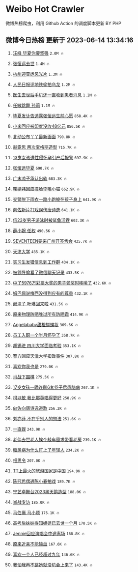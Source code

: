 # Weibo Hot Crawler 



微博热榜爬虫，利用 Github Action 的调度脚本更新 BY PHP 


## 微博今日热榜 更新于 2023-06-14 13:34:16 
1. [汪峰 毕夏你要坚强](https://s.weibo.com/weibo?q=%E6%B1%AA%E5%B3%B0%20%E6%AF%95%E5%A4%8F%E4%BD%A0%E8%A6%81%E5%9D%9A%E5%BC%BA&t=31&band_rank=1&Refer=top) `2.0M 🔥` 

1. [张恒远去世](https://s.weibo.com/weibo?q=%23%E5%BC%A0%E6%81%92%E8%BF%9C%E5%8E%BB%E4%B8%96%23&t=31&band_rank=2&Refer=top) `1.4M 🔥` 

1. [杭州迎亚运风光片](https://s.weibo.com/weibo?q=%23%E6%9D%AD%E5%B7%9E%E8%BF%8E%E4%BA%9A%E8%BF%90%E9%A3%8E%E5%85%89%E7%89%87%23&t=31&band_rank=3&Refer=top) `1.3M 🔥` 

1. [人民日报评地铁偷拍乌龙](https://s.weibo.com/weibo?q=%23%E4%BA%BA%E6%B0%91%E6%97%A5%E6%8A%A5%E8%AF%84%E5%9C%B0%E9%93%81%E5%81%B7%E6%8B%8D%E4%B9%8C%E9%BE%99%23&t=31&band_rank=4&Refer=top) `1.2M 🔥` 

1. [医生去世后手机还一直收到患者消息](https://s.weibo.com/weibo?q=%23%E5%8C%BB%E7%94%9F%E5%8E%BB%E4%B8%96%E5%90%8E%E6%89%8B%E6%9C%BA%E8%BF%98%E4%B8%80%E7%9B%B4%E6%94%B6%E5%88%B0%E6%82%A3%E8%80%85%E6%B6%88%E6%81%AF%23&t=31&band_rank=5&Refer=top) `1.2M 🔥` 

1. [任敏跳舞 孙莉](https://s.weibo.com/weibo?q=%E4%BB%BB%E6%95%8F%E8%B7%B3%E8%88%9E%20%E5%AD%99%E8%8E%89&t=31&band_rank=6&Refer=top) `1.1M 🔥` 

1. [毕夏发讣告透露张恒远生前心愿](https://s.weibo.com/weibo?q=%23%E6%AF%95%E5%A4%8F%E5%8F%91%E8%AE%A3%E5%91%8A%E9%80%8F%E9%9C%B2%E5%BC%A0%E6%81%92%E8%BF%9C%E7%94%9F%E5%89%8D%E5%BF%83%E6%84%BF%23&t=31&band_rank=7&Refer=top) `858.4K 🔥` 

1. [小米回应被印度没收48亿元](https://s.weibo.com/weibo?q=%23%E5%B0%8F%E7%B1%B3%E5%9B%9E%E5%BA%94%E8%A2%AB%E5%8D%B0%E5%BA%A6%E6%B2%A1%E6%94%B648%E4%BA%BF%E5%85%83%23&t=31&band_rank=8&Refer=top) `856.5K 🔥` 

1. [北动公布丫丫最新画面](https://s.weibo.com/weibo?q=%23%E5%8C%97%E5%8A%A8%E5%85%AC%E5%B8%83%E4%B8%AB%E4%B8%AB%E6%9C%80%E6%96%B0%E7%94%BB%E9%9D%A2%23&t=31&band_rank=9&Refer=top) `790.8K 🔥` 

1. [赵露思 两次宝格丽造型](https://s.weibo.com/weibo?q=%E8%B5%B5%E9%9C%B2%E6%80%9D%20%E4%B8%A4%E6%AC%A1%E5%AE%9D%E6%A0%BC%E4%B8%BD%E9%80%A0%E5%9E%8B&t=31&band_rank=10&Refer=top) `715.7K 🔥` 

1. [13岁女孩遭性侵怀孕引产后报警](https://s.weibo.com/weibo?q=%2313%E5%B2%81%E5%A5%B3%E5%AD%A9%E9%81%AD%E6%80%A7%E4%BE%B5%E6%80%80%E5%AD%95%E5%BC%95%E4%BA%A7%E5%90%8E%E6%8A%A5%E8%AD%A6%23&t=31&band_rank=11&Refer=top) `697.9K 🔥` 

1. [张恒远毕夏](https://s.weibo.com/weibo?q=%E5%BC%A0%E6%81%92%E8%BF%9C%E6%AF%95%E5%A4%8F&t=31&band_rank=12&Refer=top) `690.7K 🔥` 

1. [广末凉子承认出轨](https://s.weibo.com/weibo?q=%23%E5%B9%BF%E6%9C%AB%E5%87%89%E5%AD%90%E6%89%BF%E8%AE%A4%E5%87%BA%E8%BD%A8%23&t=31&band_rank=13&Refer=top) `683.3K 🔥` 

1. [鞠婧祎回应撞脸歪嘴小猫](https://s.weibo.com/weibo?q=%23%E9%9E%A0%E5%A9%A7%E7%A5%8E%E5%9B%9E%E5%BA%94%E6%92%9E%E8%84%B8%E6%AD%AA%E5%98%B4%E5%B0%8F%E7%8C%AB%23&t=31&band_rank=14&Refer=top) `662.9K 🔥` 

1. [交警脱下雨衣一路小跑披在孩子身上](https://s.weibo.com/weibo?q=%23%E4%BA%A4%E8%AD%A6%E8%84%B1%E4%B8%8B%E9%9B%A8%E8%A1%A3%E4%B8%80%E8%B7%AF%E5%B0%8F%E8%B7%91%E6%8A%AB%E5%9C%A8%E5%AD%A9%E5%AD%90%E8%BA%AB%E4%B8%8A%23&t=31&band_rank=15&Refer=top) `641.9K 🔥` 

1. [向佐新片打戏误伤唐诗逸](https://s.weibo.com/weibo?q=%23%E5%90%91%E4%BD%90%E6%96%B0%E7%89%87%E6%89%93%E6%88%8F%E8%AF%AF%E4%BC%A4%E5%94%90%E8%AF%97%E9%80%B8%23&t=31&band_rank=16&Refer=top) `641.1K 🔥` 

1. [俄23岁男子游泳时被鲨鱼活吞](https://s.weibo.com/weibo?q=%23%E4%BF%8423%E5%B2%81%E7%94%B7%E5%AD%90%E6%B8%B8%E6%B3%B3%E6%97%B6%E8%A2%AB%E9%B2%A8%E9%B1%BC%E6%B4%BB%E5%90%9E%23&t=31&band_rank=17&Refer=top) `602.3K 🔥` 

1. [薛小婉 任权](https://s.weibo.com/weibo?q=%E8%96%9B%E5%B0%8F%E5%A9%89%20%E4%BB%BB%E6%9D%83&t=31&band_rank=18&Refer=top) `490.5K 🔥` 

1. [SEVENTEEN要来广州开签售会](https://s.weibo.com/weibo?q=%23SEVENTEEN%E8%A6%81%E6%9D%A5%E5%B9%BF%E5%B7%9E%E5%BC%80%E7%AD%BE%E5%94%AE%E4%BC%9A%23&t=31&band_rank=19&Refer=top) `435.7K 🔥` 

1. [天津大学](https://s.weibo.com/weibo?q=%E5%A4%A9%E6%B4%A5%E5%A4%A7%E5%AD%A6&t=31&band_rank=20&Refer=top) `435.1K 🔥` 

1. [实习生发错信息到工作群](https://s.weibo.com/weibo?q=%23%E5%AE%9E%E4%B9%A0%E7%94%9F%E5%8F%91%E9%94%99%E4%BF%A1%E6%81%AF%E5%88%B0%E5%B7%A5%E4%BD%9C%E7%BE%A4%23&t=31&band_rank=21&Refer=top) `434.1K 🔥` 

1. [被领导偷看了微信聊天记录](https://s.weibo.com/weibo?q=%23%E8%A2%AB%E9%A2%86%E5%AF%BC%E5%81%B7%E7%9C%8B%E4%BA%86%E5%BE%AE%E4%BF%A1%E8%81%8A%E5%A4%A9%E8%AE%B0%E5%BD%95%23&t=31&band_rank=22&Refer=top) `433.5K 🔥` 

1. [中了5976万彩票大奖的男子领奖时哆嗦了](https://s.weibo.com/weibo?q=%23%E4%B8%AD%E4%BA%865976%E4%B8%87%E5%BD%A9%E7%A5%A8%E5%A4%A7%E5%A5%96%E7%9A%84%E7%94%B7%E5%AD%90%E9%A2%86%E5%A5%96%E6%97%B6%E5%93%86%E5%97%A6%E4%BA%86%23&t=31&band_rank=23&Refer=top) `432.6K 🔥` 

1. [姆巴佩说梅西没得到应有的尊重](https://s.weibo.com/weibo?q=%23%E5%A7%86%E5%B7%B4%E4%BD%A9%E8%AF%B4%E6%A2%85%E8%A5%BF%E6%B2%A1%E5%BE%97%E5%88%B0%E5%BA%94%E6%9C%89%E7%9A%84%E5%B0%8A%E9%87%8D%23&t=31&band_rank=24&Refer=top) `432.1K 🔥` 

1. [阚清子 叶琳回来啦](https://s.weibo.com/weibo?q=%E9%98%9A%E6%B8%85%E5%AD%90%20%E5%8F%B6%E7%90%B3%E5%9B%9E%E6%9D%A5%E5%95%A6&t=31&band_rank=25&Refer=top) `431.5K 🔥` 

1. [原来物理防晒胜过所有防晒霜](https://s.weibo.com/weibo?q=%23%E5%8E%9F%E6%9D%A5%E7%89%A9%E7%90%86%E9%98%B2%E6%99%92%E8%83%9C%E8%BF%87%E6%89%80%E6%9C%89%E9%98%B2%E6%99%92%E9%9C%9C%23&t=31&band_rank=26&Refer=top) `414.9K 🔥` 

1. [Angelababy甜橙蝴蝶妆](https://s.weibo.com/weibo?q=%23Angelababy%E7%94%9C%E6%A9%99%E8%9D%B4%E8%9D%B6%E5%A6%86%23&t=31&band_rank=27&Refer=top) `369.6K 🔥` 

1. [员工入职一个半月怀孕了](https://s.weibo.com/weibo?q=%23%E5%91%98%E5%B7%A5%E5%85%A5%E8%81%8C%E4%B8%80%E4%B8%AA%E5%8D%8A%E6%9C%88%E6%80%80%E5%AD%95%E4%BA%86%23&t=31&band_rank=28&Refer=top) `358.7K 🔥` 

1. [胡锡进 四川大学面临考验](https://s.weibo.com/weibo?q=%E8%83%A1%E9%94%A1%E8%BF%9B%20%E5%9B%9B%E5%B7%9D%E5%A4%A7%E5%AD%A6%E9%9D%A2%E4%B8%B4%E8%80%83%E9%AA%8C&t=31&band_rank=29&Refer=top) `353.1K 🔥` 

1. [警方回应天津大学扣饭事件](https://s.weibo.com/weibo?q=%23%E8%AD%A6%E6%96%B9%E5%9B%9E%E5%BA%94%E5%A4%A9%E6%B4%A5%E5%A4%A7%E5%AD%A6%E6%89%A3%E9%A5%AD%E4%BA%8B%E4%BB%B6%23&t=31&band_rank=30&Refer=top) `307.8K 🔥` 

1. [喜欢你我也是](https://s.weibo.com/weibo?q=%E5%96%9C%E6%AC%A2%E4%BD%A0%E6%88%91%E4%B9%9F%E6%98%AF&t=31&band_rank=31&Refer=top) `279.0K 🔥` 

1. [肖战下围棋](https://s.weibo.com/weibo?q=%23%E8%82%96%E6%88%98%E4%B8%8B%E5%9B%B4%E6%A3%8B%23&t=31&band_rank=32&Refer=top) `275.5K 🔥` 

1. [17岁女孩一晚连刷6套卷子后患脑病](https://s.weibo.com/weibo?q=%2317%E5%B2%81%E5%A5%B3%E5%AD%A9%E4%B8%80%E6%99%9A%E8%BF%9E%E5%88%B76%E5%A5%97%E5%8D%B7%E5%AD%90%E5%90%8E%E6%82%A3%E8%84%91%E7%97%85%23&t=31&band_rank=33&Refer=top) `267.1K 🔥` 

1. [柯以敏 我比那英唱得更好](https://s.weibo.com/weibo?q=%E6%9F%AF%E4%BB%A5%E6%95%8F%20%E6%88%91%E6%AF%94%E9%82%A3%E8%8B%B1%E5%94%B1%E5%BE%97%E6%9B%B4%E5%A5%BD&t=31&band_rank=34&Refer=top) `258.9K 🔥` 

1. [向佐向唐诗逸道歉](https://s.weibo.com/weibo?q=%23%E5%90%91%E4%BD%90%E5%90%91%E5%94%90%E8%AF%97%E9%80%B8%E9%81%93%E6%AD%89%23&t=31&band_rank=35&Refer=top) `256.2K 🔥` 

1. [刘亦菲 不在乎别人的想法](https://s.weibo.com/weibo?q=%E5%88%98%E4%BA%A6%E8%8F%B2%20%E4%B8%8D%E5%9C%A8%E4%B9%8E%E5%88%AB%E4%BA%BA%E7%9A%84%E6%83%B3%E6%B3%95&t=31&band_rank=36&Refer=top) `251.6K 🔥` 

1. [一直娱](https://s.weibo.com/weibo?q=%E4%B8%80%E7%9B%B4%E5%A8%B1&t=31&band_rank=37&Refer=top) `243.9K 🔥` 

1. [老伴去世老人挨个敲车窗求带看老房](https://s.weibo.com/weibo?q=%23%E8%80%81%E4%BC%B4%E5%8E%BB%E4%B8%96%E8%80%81%E4%BA%BA%E6%8C%A8%E4%B8%AA%E6%95%B2%E8%BD%A6%E7%AA%97%E6%B1%82%E5%B8%A6%E7%9C%8B%E8%80%81%E6%88%BF%23&t=31&band_rank=38&Refer=top) `239.1K 🔥` 

1. [糖尿病为什么盯上了年轻人](https://s.weibo.com/weibo?q=%23%E7%B3%96%E5%B0%BF%E7%97%85%E4%B8%BA%E4%BB%80%E4%B9%88%E7%9B%AF%E4%B8%8A%E4%BA%86%E5%B9%B4%E8%BD%BB%E4%BA%BA%23&t=31&band_rank=39&Refer=top) `234.2K 🔥` 

1. [相思令](https://s.weibo.com/weibo?q=%E7%9B%B8%E6%80%9D%E4%BB%A4&t=31&band_rank=40&Refer=top) `207.0K 🔥` 

1. [TT上最火的旅游国家是中国](https://s.weibo.com/weibo?q=TT%E4%B8%8A%E6%9C%80%E7%81%AB%E7%9A%84%E6%97%85%E6%B8%B8%E5%9B%BD%E5%AE%B6%E6%98%AF%E4%B8%AD%E5%9B%BD&t=31&band_rank=41&Refer=top) `194.9K 🔥` 

1. [陈冠希偶遇陈小春拍戏](https://s.weibo.com/weibo?q=%23%E9%99%88%E5%86%A0%E5%B8%8C%E5%81%B6%E9%81%87%E9%99%88%E5%B0%8F%E6%98%A5%E6%8B%8D%E6%88%8F%23&t=31&band_rank=42&Refer=top) `189.7K 🔥` 

1. [宁艺卓舞台2023黑天鹅造型](https://s.weibo.com/weibo?q=%23%E5%AE%81%E8%89%BA%E5%8D%93%E8%88%9E%E5%8F%B02023%E9%BB%91%E5%A4%A9%E9%B9%85%E9%80%A0%E5%9E%8B%23&t=31&band_rank=43&Refer=top) `188.0K 🔥` 

1. [肖战专访](https://s.weibo.com/weibo?q=%E8%82%96%E6%88%98%E4%B8%93%E8%AE%BF&t=31&band_rank=44&Refer=top) `185.0K 🔥` 

1. [马伯庸 马小烦](https://s.weibo.com/weibo?q=%E9%A9%AC%E4%BC%AF%E5%BA%B8%20%E9%A9%AC%E5%B0%8F%E7%83%A6&t=31&band_rank=45&Refer=top) `175.1K 🔥` 

1. [高考后妹妹得知姐姐已去世一个月](https://s.weibo.com/weibo?q=%23%E9%AB%98%E8%80%83%E5%90%8E%E5%A6%B9%E5%A6%B9%E5%BE%97%E7%9F%A5%E5%A7%90%E5%A7%90%E5%B7%B2%E5%8E%BB%E4%B8%96%E4%B8%80%E4%B8%AA%E6%9C%88%23&t=31&band_rank=46&Refer=top) `170.5K 🔥` 

1. [Jennie回应演唱会中途离场](https://s.weibo.com/weibo?q=%23Jennie%E5%9B%9E%E5%BA%94%E6%BC%94%E5%94%B1%E4%BC%9A%E4%B8%AD%E9%80%94%E7%A6%BB%E5%9C%BA%23&t=31&band_rank=47&Refer=top) `168.8K 🔥` 

1. [原来近亲不能输血](https://s.weibo.com/weibo?q=%23%E5%8E%9F%E6%9D%A5%E8%BF%91%E4%BA%B2%E4%B8%8D%E8%83%BD%E8%BE%93%E8%A1%80%23&t=31&band_rank=48&Refer=top) `167.6K 🔥` 

1. [喜欢一个人已经超过九年](https://s.weibo.com/weibo?q=%E5%96%9C%E6%AC%A2%E4%B8%80%E4%B8%AA%E4%BA%BA%E5%B7%B2%E7%BB%8F%E8%B6%85%E8%BF%87%E4%B9%9D%E5%B9%B4&t=31&band_rank=49&Refer=top) `146.6K 🔥` 

1. [我怕我再不跳她就没机会上来了](https://s.weibo.com/weibo?q=%23%E6%88%91%E6%80%95%E6%88%91%E5%86%8D%E4%B8%8D%E8%B7%B3%E5%A5%B9%E5%B0%B1%E6%B2%A1%E6%9C%BA%E4%BC%9A%E4%B8%8A%E6%9D%A5%E4%BA%86%23&t=31&band_rank=50&Refer=top) `143.4K 🔥` 

